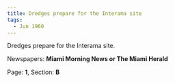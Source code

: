 ```yaml
---  
title: Dredges prepare for the Interama site  
tags:  
  - Jun 1960  
---  
```

  
Dredges prepare for the Interama site.  
  
Newspapers: **Miami Morning News or The Miami Herald**  
  
Page: **1**, Section: **B** 
